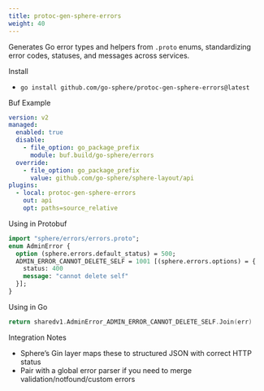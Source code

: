 ```yaml
---
title: protoc-gen-sphere-errors
weight: 40
---
```


Generates Go error types and helpers from `.proto` enums, standardizing error codes, statuses, and messages across services.

Install
- `go install github.com/go-sphere/protoc-gen-sphere-errors@latest`

Buf Example
```yaml
version: v2
managed:
  enabled: true
  disable:
    - file_option: go_package_prefix
      module: buf.build/go-sphere/errors
  override:
    - file_option: go_package_prefix
      value: github.com/go-sphere/sphere-layout/api
plugins:
  - local: protoc-gen-sphere-errors
    out: api
    opt: paths=source_relative
```

Using in Protobuf
```protobuf
import "sphere/errors/errors.proto";
enum AdminError {
  option (sphere.errors.default_status) = 500;
  ADMIN_ERROR_CANNOT_DELETE_SELF = 1001 [(sphere.errors.options) = {
    status: 400
    message: "cannot delete self"
  }];
}
```

Using in Go
```go
return sharedv1.AdminError_ADMIN_ERROR_CANNOT_DELETE_SELF.Join(err)
```

Integration Notes
- Sphere’s Gin layer maps these to structured JSON with correct HTTP status
- Pair with a global error parser if you need to merge validation/notfound/custom errors

